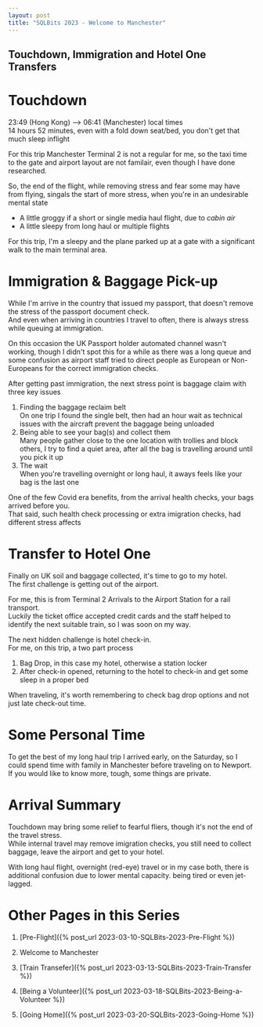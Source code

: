 ```yaml
---
layout: post
title: "SQLBits 2023 - Welcome to Manchester"
---
```

## Touchdown, Immigration and Hotel One Transfers

# Touchdown

23:49 (Hong Kong) --> 06:41 (Manchester) local times
<br>14 hours 52 minutes, even with a fold down seat/bed, you don't get that much sleep inflight

For this trip Manchester Terminal 2 is not a regular for me, so the taxi time to the gate and airport layout are not familair, even though I have done researched. 

So, the end of the flight, while removing stress and fear some may have from flying, singals the start of more stress, when you're in an undesirable mental state

- A little groggy if a short or single media haul flight, due to <em>cabin air</em>
- A little sleepy from long haul or multiple flights 

For this trip, I'm a sleepy and the plane parked up at a gate with a significant walk to the main terminal area.

# Immigration &amp; Baggage Pick-up

While I'm arrive in the country that issued my passport, that doesn't remove the stress of the passport document check.
<br>And even when arriving in countries I travel to often, there is always stress while queuing at immigration.

On this occasion the UK Passport holder automated channel wasn't working, though I didn't spot this for a while as there was a long queue and some confusion as airport staff tried to direct people as European or Non-Europeans for the correct immigration checks.

After getting past immigration, the next stress point is baggage claim with three key issues

1. Finding the baggage reclaim belt
<br>On one trip I found the single belt, then had an hour wait as technical issues with the aircraft prevent the baggage being unloaded
1. Being able to see your bag(s) and collect them
<br>Many people gather close to the one location with trollies and block others, I try to find a quiet area, after all the bag is travelling around until you pick it up
1. The wait
<br>When you're travelling overnight or long haul, it aways feels like your bag is the last one

One of the few Covid era benefits, from the arrival health checks, your bags arrived before you.
<br>That said, such health check processing or extra imigration checks, had different stress affects

# Transfer to Hotel One

Finally on UK soil and baggage collected, it's time to go to my hotel.
<br>The first challenge is getting out of the airport.

For me, this is from Terminal 2 Arrivals to the Airport Station for a rail transport.
<br>Luckily the ticket office accepted credit cards and the staff helped to identify the next suitable train, so I was soon on my way.

The next hidden challenge is hotel check-in.
<br>For me, on this trip, a two part process
1. Bag Drop, in this case my hotel, otherwise a station locker
1. After check-in opened, returning to the hotel to check-in and get some sleep in a proper bed

When traveling, it's worth remembering to check bag drop options and not just late check-out time.

# Some Personal Time

To get the best of my long haul trip I arrived early, on the Saturday, so I could spend time with family in Manchester before traveling on to Newport.
<br>If you would like to know more, tough, some things are private.

# Arrival Summary

Touchdown may bring some relief to fearful fliers, though it's not the end of the travel stress.
<br>While internal travel may remove imigration checks, you still need to collect baggage, leave the airport and get to your hotel.

With long haul flight, overnight (red-eye) travel or in my case both, there is additional confusion due to lower mental capacity. being tired or even jet-lagged.

# Other Pages in this Series


1. [Pre-Flight]({% post_url 2023-03-10-SQLBits-2023-Pre-Flight %})

1. Welcome to Manchester

1. [Train Transefer]({% post_url 2023-03-13-SQLBits-2023-Train-Transfer %})

1. [Being a Volunteer]({% post_url 2023-03-18-SQLBits-2023-Being-a-Volunteer %})

1. [Going Home]({% post_url 2023-03-20-SQLBits-2023-Going-Home %})
